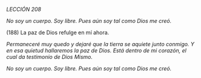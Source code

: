 *LECCIÓN 208*

*No soy un cuerpo. Soy libre.*
*Pues aún soy tal como Dios me creó.*

(188) La paz de Dios refulge en mí ahora.

_Permaneceré muy quedo y dejaré que la tierra se aquiete junto conmigo. Y en esa quietud hallaremos la paz de Dios. Está dentro de mi corazón, el cual da testimonio de Dios Mismo._

*No soy un cuerpo. Soy libre.*
*Pues aún soy tal como Dios me creó.*